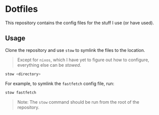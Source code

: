 # Dotfiles 

This repository contains the config files for the stuff I use (or have used). 

## Usage

Clone the repository and use `stow` to symlink the files to the location.

> Except for `nixos`, which I have yet to figure out how to configure,
> everything else can be *stowed*.


```bash
stow <directory>
```

For example, to symlink the `fastfetch` config file, run:

```bash
stow fastfetch
```

> Note: The `stow` command should be run from the root of the repository.
